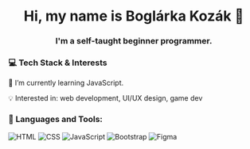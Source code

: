 <h1 align="center">Hi, my name is Boglárka Kozák 👋</h1>
<h3 align="center">I'm a self-taught beginner programmer.</h3>

<h3 align="left">💻 Tech Stack & Interests</h3>
<p> 🌱 I’m currently learning JavaScript.</p>
<p> 💡 Interested in: web development, UI/UX design, game dev</p>



<h3 align="left">🧰 Languages and Tools:</h3>
<p>
  <img src="https://img.shields.io/badge/-HTML5-E34F26?style=flat-square&logo=html5&logoColor=white" alt="HTML" />
  <img src="https://img.shields.io/badge/-CSS3-1572B6?style=flat-square&logo=css3&logoColor=white" alt="CSS" />
  <img src="https://img.shields.io/badge/-JavaScript-F7DF1E?style=flat-square&logo=javascript&logoColor=black" alt="JavaScript" />
  <img src="https://img.shields.io/badge/-Bootstrap-7952B3?style=flat-square&logo=bootstrap&logoColor=white" alt="Bootstrap" />
  <img src="https://img.shields.io/badge/-Figma-F24E1E?style=flat-square&logo=figma&logoColor=white" alt="Figma" />
</p>
